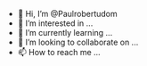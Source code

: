 - 👋 Hi, I’m @Paulrobertudom
- 👀 I’m interested in ...
- 🌱 I’m currently learning ...
- 💞️ I’m looking to collaborate on ...
- 📫 How to reach me ...

<!---
Paulrobertudom/Paulrobertudom is a ✨ special ✨ repository because its `README.md` (this file) appears on your GitHub profile.
You can click the Preview link to take a look at your changes.
--->
